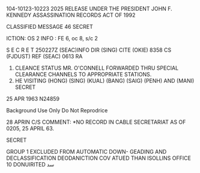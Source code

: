 104-10123-10223 2025 RELEASE UNDER THE PRESIDENT JOHN F. KENNEDY ASSASSINATION RECORDS ACT OF 1992

CLASSIFIED MESSAGE
46 SECRET

ICTION: OS 2
INFO : FE 6, oc 8, s/c 2

S E C R E T 250227Z
(SEAC)INFO DIR (SING) CITE (OKIE) 8358 CS
(FJDUST) REF (SEAC) 0613
RA
1. CLEANCE STATUS MR. O'CONNELL FORWARDED THRU SPECIAL
CLEARANCE CHANNELS TO APPROPRIATE STATIONS.
2. HE VISITING (HONG) (SING) (KUAL) (BANG) (SAIG) (PENH) AND
(MANI)
SECRET

25 APR 1963 N24859

Background Use Only
Do Not Reprodrice

28 APRIN
C/S COMMENT: *NO RECORD IN CABLE SECRETARIAT AS OF 0205, 25 APRIL 63.

SECRET

GROUP 1
EXCLUDED FROM AUTOMATIC DOWN-
GEADING AND DECLASSIFICATION
DEODANICTION COV ATUED THAN ISOLLINS OFFICE 10 DONUIRITED سد
